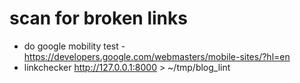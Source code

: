 <!--
Maintainer:   jeffskinnerbox@yahoo.com / www.jeffskinnerbox.me
Version:      0.0.0
-->


# scan for broken links
* do google mobility test - https://developers.google.com/webmasters/mobile-sites/?hl=en
* linkchecker http://127.0.0.1:8000 > ~/tmp/blog_lint
